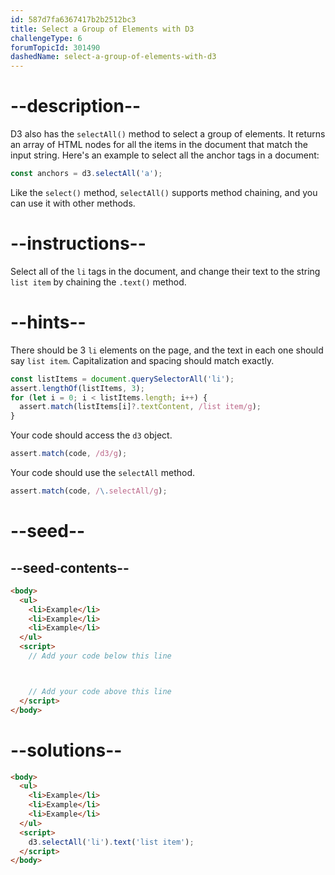 ```yaml
---
id: 587d7fa6367417b2b2512bc3
title: Select a Group of Elements with D3
challengeType: 6
forumTopicId: 301490
dashedName: select-a-group-of-elements-with-d3
---
```


# --description--

D3 also has the `selectAll()` method to select a group of elements. It returns an array of HTML nodes for all the items in the document that match the input string. Here's an example to select all the anchor tags in a document:

```js
const anchors = d3.selectAll('a');
```

Like the `select()` method, `selectAll()` supports method chaining, and you can use it with other methods.

# --instructions--

Select all of the `li` tags in the document, and change their text to the string `list item` by chaining the `.text()` method.

# --hints--

There should be 3 `li` elements on the page, and the text in each one should say `list item`. Capitalization and spacing should match exactly.

```js
const listItems = document.querySelectorAll('li');
assert.lengthOf(listItems, 3);
for (let i = 0; i < listItems.length; i++) {
  assert.match(listItems[i]?.textContent, /list item/g);
}
```

Your code should access the `d3` object.

```js
assert.match(code, /d3/g);
```

Your code should use the `selectAll` method.

```js
assert.match(code, /\.selectAll/g);
```

# --seed--

## --seed-contents--

```html
<body>
  <ul>
    <li>Example</li>
    <li>Example</li>
    <li>Example</li>
  </ul>
  <script>
    // Add your code below this line



    // Add your code above this line
  </script>
</body>
```

# --solutions--

```html
<body>
  <ul>
    <li>Example</li>
    <li>Example</li>
    <li>Example</li>
  </ul>
  <script>
    d3.selectAll('li').text('list item');
  </script>
</body>
```
